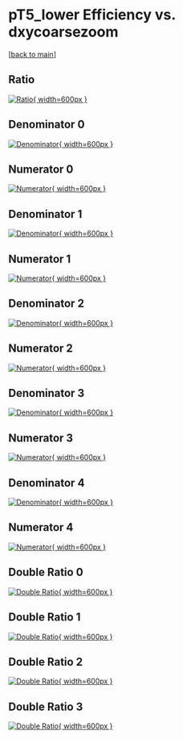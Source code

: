 # pT5_lower Efficiency vs. dxycoarsezoom

[[back to main](./)]



## Ratio

[![Ratio](../mtv/var/pT5_lower_base_321_0_eff_dxycoarsezoom.png){ width=600px }](../mtv/var/pT5_lower_base_321_0_eff_dxycoarsezoom.pdf)

## Denominator 0

[![Denominator](../mtv/den/pT5_lower_base_321_0_eff_dxycoarsezoom_den0.png){ width=600px }](../mtv/den/pT5_lower_base_321_0_eff_dxycoarsezoom_den0.pdf)

## Numerator 0

[![Numerator](../mtv/num/pT5_lower_base_321_0_eff_dxycoarsezoom_num0.png){ width=600px }](../mtv/num/pT5_lower_base_321_0_eff_dxycoarsezoom_num0.pdf)

## Denominator 1

[![Denominator](../mtv/den/pT5_lower_base_321_0_eff_dxycoarsezoom_den1.png){ width=600px }](../mtv/den/pT5_lower_base_321_0_eff_dxycoarsezoom_den1.pdf)

## Numerator 1

[![Numerator](../mtv/num/pT5_lower_base_321_0_eff_dxycoarsezoom_num1.png){ width=600px }](../mtv/num/pT5_lower_base_321_0_eff_dxycoarsezoom_num1.pdf)

## Denominator 2

[![Denominator](../mtv/den/pT5_lower_base_321_0_eff_dxycoarsezoom_den2.png){ width=600px }](../mtv/den/pT5_lower_base_321_0_eff_dxycoarsezoom_den2.pdf)

## Numerator 2

[![Numerator](../mtv/num/pT5_lower_base_321_0_eff_dxycoarsezoom_num2.png){ width=600px }](../mtv/num/pT5_lower_base_321_0_eff_dxycoarsezoom_num2.pdf)

## Denominator 3

[![Denominator](../mtv/den/pT5_lower_base_321_0_eff_dxycoarsezoom_den3.png){ width=600px }](../mtv/den/pT5_lower_base_321_0_eff_dxycoarsezoom_den3.pdf)

## Numerator 3

[![Numerator](../mtv/num/pT5_lower_base_321_0_eff_dxycoarsezoom_num3.png){ width=600px }](../mtv/num/pT5_lower_base_321_0_eff_dxycoarsezoom_num3.pdf)

## Denominator 4

[![Denominator](../mtv/den/pT5_lower_base_321_0_eff_dxycoarsezoom_den4.png){ width=600px }](../mtv/den/pT5_lower_base_321_0_eff_dxycoarsezoom_den4.pdf)

## Numerator 4

[![Numerator](../mtv/num/pT5_lower_base_321_0_eff_dxycoarsezoom_num4.png){ width=600px }](../mtv/num/pT5_lower_base_321_0_eff_dxycoarsezoom_num4.pdf)

## Double Ratio 0

[![Double Ratio](../mtv/ratio/pT5_lower_base_321_0_eff_dxycoarsezoom_ratio0.png){ width=600px }](../mtv/ratio/pT5_lower_base_321_0_eff_dxycoarsezoom_ratio0.pdf)

## Double Ratio 1

[![Double Ratio](../mtv/ratio/pT5_lower_base_321_0_eff_dxycoarsezoom_ratio1.png){ width=600px }](../mtv/ratio/pT5_lower_base_321_0_eff_dxycoarsezoom_ratio1.pdf)

## Double Ratio 2

[![Double Ratio](../mtv/ratio/pT5_lower_base_321_0_eff_dxycoarsezoom_ratio2.png){ width=600px }](../mtv/ratio/pT5_lower_base_321_0_eff_dxycoarsezoom_ratio2.pdf)

## Double Ratio 3

[![Double Ratio](../mtv/ratio/pT5_lower_base_321_0_eff_dxycoarsezoom_ratio3.png){ width=600px }](../mtv/ratio/pT5_lower_base_321_0_eff_dxycoarsezoom_ratio3.pdf)

